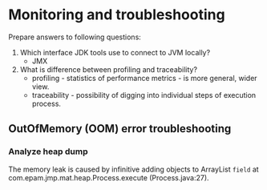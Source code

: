 # Monitoring and troubleshooting

Prepare answers to following questions:
1. Which interface JDK tools use to connect to JVM locally?
   - JMX
2. What is difference between profiling and traceability?
   - profiling - statistics of performance metrics - is more general, wider view.
   - traceability - possibility of digging into individual steps of execution process.

## OutOfMemory (OOM) error troubleshooting
### Analyze heap dump
The memory leak is caused by infinitive adding objects to ArrayList `field` 
at com.epam.jmp.mat.heap.Process.execute (Process.java:27).

